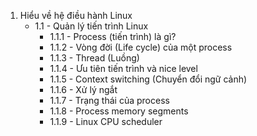 1. Hiểu về hệ điều hành Linux
    - 1.1 - Quản lý tiến trình Linux
        - 1.1.1 - Process (tiến trình) là gì?
        - 1.1.2 - Vòng đời (Life cycle) của một process
        - 1.1.3 - Thread (Luồng)
        - 1.1.4 - Ưu tiên tiến trình và nice level
        - 1.1.5 - Context switching (Chuyển đổi ngữ cảnh)
        - 1.1.6 - Xử lý ngắt
        - 1.1.7 - Trạng thái của process
        - 1.1.8 - Process memory segments
        - 1.1.9 - Linux CPU scheduler